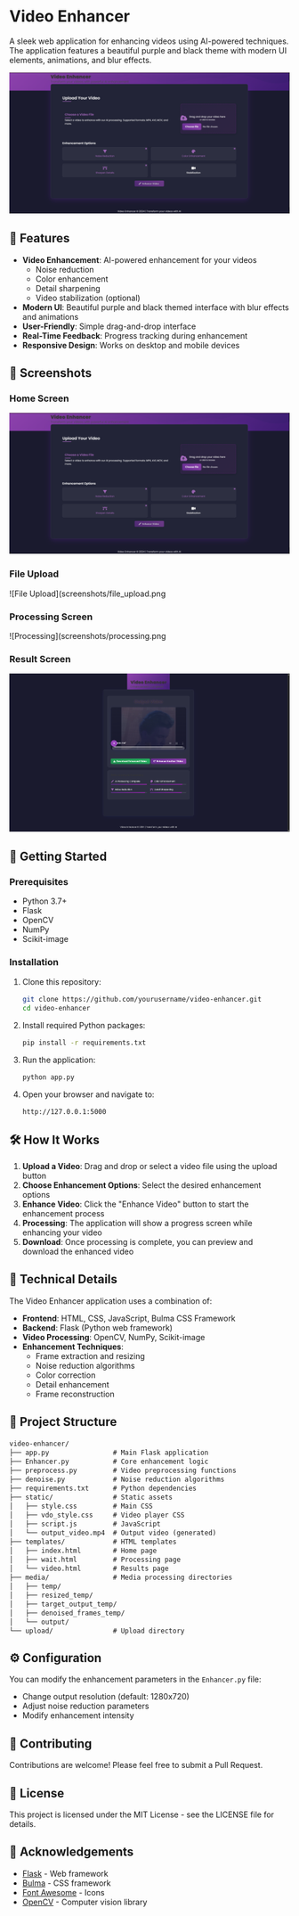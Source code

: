 # Video Enhancer

A sleek web application for enhancing videos using AI-powered techniques. The application features a beautiful purple and black theme with modern UI elements, animations, and blur effects.

![Video Enhancer Home](screenshots/home_screen.png)

## 🌟 Features

- **Video Enhancement**: AI-powered enhancement for your videos
  - Noise reduction
  - Color enhancement
  - Detail sharpening
  - Video stabilization (optional)
- **Modern UI**: Beautiful purple and black themed interface with blur effects and animations
- **User-Friendly**: Simple drag-and-drop interface
- **Real-Time Feedback**: Progress tracking during enhancement
- **Responsive Design**: Works on desktop and mobile devices

## 📸 Screenshots

### Home Screen
![Home Screen](screenshots/home_screen.png)

### File Upload
![File Upload](screenshots/file_upload.png

### Processing Screen
![Processing](screenshots/processing.png

### Result Screen
![Result](screenshots/result.png)

## 🚀 Getting Started

### Prerequisites

- Python 3.7+
- Flask
- OpenCV
- NumPy
- Scikit-image

### Installation

1. Clone this repository:
   ```bash
   git clone https://github.com/yourusername/video-enhancer.git
   cd video-enhancer
   ```

2. Install required Python packages:
   ```bash
   pip install -r requirements.txt
   ```

3. Run the application:
   ```bash
   python app.py
   ```

4. Open your browser and navigate to:
   ```
   http://127.0.0.1:5000
   ```

## 🛠️ How It Works

1. **Upload a Video**: Drag and drop or select a video file using the upload button
2. **Choose Enhancement Options**: Select the desired enhancement options
3. **Enhance Video**: Click the "Enhance Video" button to start the enhancement process
4. **Processing**: The application will show a progress screen while enhancing your video
5. **Download**: Once processing is complete, you can preview and download the enhanced video

## 🔧 Technical Details

The Video Enhancer application uses a combination of:

- **Frontend**: HTML, CSS, JavaScript, Bulma CSS Framework
- **Backend**: Flask (Python web framework)
- **Video Processing**: OpenCV, NumPy, Scikit-image
- **Enhancement Techniques**:
  - Frame extraction and resizing
  - Noise reduction algorithms
  - Color correction
  - Detail enhancement
  - Frame reconstruction

## 📁 Project Structure

```
video-enhancer/
├── app.py                # Main Flask application
├── Enhancer.py           # Core enhancement logic
├── preprocess.py         # Video preprocessing functions
├── denoise.py            # Noise reduction algorithms
├── requirements.txt      # Python dependencies
├── static/               # Static assets
│   ├── style.css         # Main CSS
│   ├── vdo_style.css     # Video player CSS
│   ├── script.js         # JavaScript
│   └── output_video.mp4  # Output video (generated)
├── templates/            # HTML templates
│   ├── index.html        # Home page
│   ├── wait.html         # Processing page
│   └── video.html        # Results page
├── media/                # Media processing directories
│   ├── temp/
│   ├── resized_temp/
│   ├── target_output_temp/
│   ├── denoised_frames_temp/
│   └── output/
└── upload/               # Upload directory
```

## ⚙️ Configuration

You can modify the enhancement parameters in the `Enhancer.py` file:

- Change output resolution (default: 1280x720)
- Adjust noise reduction parameters
- Modify enhancement intensity

## 🤝 Contributing

Contributions are welcome! Please feel free to submit a Pull Request.

## 📄 License

This project is licensed under the MIT License - see the LICENSE file for details.

## 🙏 Acknowledgements

- [Flask](https://flask.palletsprojects.com/) - Web framework
- [Bulma](https://bulma.io/) - CSS framework
- [Font Awesome](https://fontawesome.com/) - Icons
- [OpenCV](https://opencv.org/) - Computer vision library 